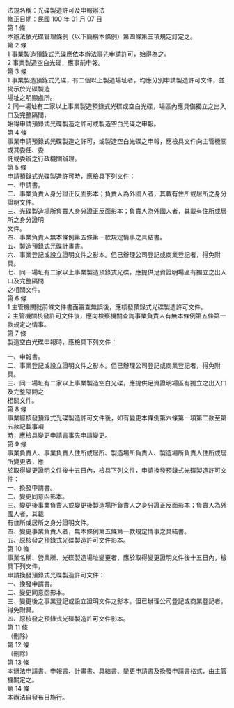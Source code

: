 法規名稱：光碟製造許可及申報辦法  
修正日期：民國 100 年 01 月 07 日  
第 1 條  
本辦法依光碟管理條例（以下簡稱本條例）第四條第三項規定訂定之。  
第 2 條  
1 事業製造預錄式光碟應依本辦法事先申請許可，始得為之。  
2 事業製造空白光碟，應事前申報。  
第 3 條  
1 事業製造預錄式光碟，有二個以上製造場址者，均應分別申請製造許可文件，並揭示於光碟製造  
場址之明顯處所。  
2 同一場址有二家以上事業製造預錄式光碟或空白光碟，場區內應具備獨立之出入口及完整隔間，  
始得申請預錄式光碟製造之許可或製造空白光碟之申報。  
第 4 條  
事業申請預錄式光碟製造之許可，或製造空白光碟之申報，應檢具文件向主管機關或其委任、委  
託或委辦之行政機關辦理。  
第 5 條  
申請預錄式光碟製造許可時，應檢具下列文件：  
一、申請書。  
二、事業負責人身分證正反面影本；負責人為外國人者，其載有住所或居所之身分證明文件。  
三、光碟製造場所負責人身分證正反面影本；負責人為外國人者，其載有住所或居所之身分證明  
文件。  
四、事業負責人無本條例第五條第一款規定情事之具結書。  
五、製造預錄式光碟計畫書。  
六、事業登記或設立證明文件之影本。但已辦理公司登記或商業登記者，得免附具。  
七、同一場址有二家以上事業製造預錄式光碟，應提供足資證明場區有獨立之出入口及完整隔間  
之相關文件。  
第 6 條  
1 主管機關就前條文件書面審查無誤後，應核發預錄式光碟製造許可文件。  
2 主管機關核發許可文件後，應向檢察機關查詢事業負責人有無本條例第五條第一款規定之情事。  
第 7 條  
製造空白光碟申報時，應檢具下列文件：  


一、申報書。  
二、事業登記或設立證明文件之影本。但已辦理公司登記或商業登記者，得免附具。  
三、同一場址有二家以上事業製造空白光碟，應提供足資證明場區有獨立之出入口及完整隔間之  
相關文件。  
第 8 條  
事業經核發預錄式光碟製造許可文件後，如有變更本條例第六條第一項第二款至第五款記載事項  
時，應檢具變更申請書事先申請變更。  
第 9 條  
事業負責人、事業負責人住所或居所、製造場所負責人、製造場所負責人住所或居所變更者，應  
於取得變更證明文件後十五日內，檢具下列文件，申請換發預錄式光碟製造許可文件：  
一、換發申請書。  
二、變更同意函影本。  
三、變更後事業負責人或變更後製造場所負責人之身分證正反面影本；負責人為外國人者，其載  
有住所或居所之身分證明文件。  
四、變更事業負責人者，無本條例第五條第一款規定情事之具結書。  
五、原核發之預錄式光碟製造許可文件影本。  
第 10 條  
事業名稱、營業所、光碟製造場址變更者，應於取得變更證明文件後十五日內，檢具下列文件，  
申請換發預錄式光碟製造許可文件：  
一、換發申請書。  
二、變更同意函影本。  
三、變更後之事業登記或設立證明文件之影本。但已辦理公司登記或商業登記者，得免附具。  
四、原核發之預錄式光碟製造許可文件影本。  
第 11 條  
（刪除）  
第 12 條  
（刪除）  
第 13 條  
本辦法申請書、申報書、計畫書、具結書、變更申請書及換發申請書格式，由主管機關定之。  
第 14 條  
本辦法自發布日施行。  


